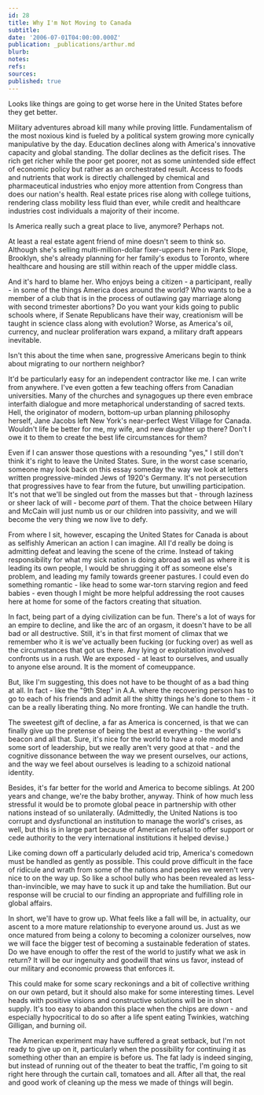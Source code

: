 ```yaml
---
id: 28
title: Why I'm Not Moving to Canada
subtitle: 
date: '2006-07-01T04:00:00.000Z'
publication: _publications/arthur.md
blurb: 
notes: 
refs: 
sources: 
published: true
---
```

Looks like things are going to get worse here in the United States before they get better.

Military adventures abroad kill many while proving little. Fundamentalism of the most noxious kind is fueled by a political system growing more cynically manipulative by the day. Education declines along with America's innovative capacity and global standing. The dollar declines as the deficit rises. The rich get richer while the poor get poorer, not as some unintended side effect of economic policy but rather as an orchestrated result. Access to foods and nutrients that work is directly challenged by chemical and pharmaceutical industries who enjoy more attention from Congress than does our nation's health. Real estate prices rise along with college tuitions, rendering class mobility less fluid than ever, while credit and healthcare industries cost individuals a majority of their income.

Is America really such a great place to live, anymore? Perhaps not.

At least a real estate agent friend of mine doesn't seem to think so. Although she's selling multi-million-dollar fixer-uppers here in Park Slope, Brooklyn, she's already planning for her family's exodus to Toronto, where healthcare and housing are still within reach of the upper middle class.

And it's hard to blame her. Who enjoys being a citizen - a participant, really - in some of the things America does around the world? Who wants to be a member of a club that is in the process of outlawing gay marriage along with second trimester abortions? Do you want your kids going to public schools where, if Senate Republicans have their way, creationism will be taught in science class along with evolution? Worse, as America's oil, currency, and nuclear proliferation wars expand, a military draft appears inevitable.

Isn't this about the time when sane, progressive Americans begin to think about migrating to our northern neighbor?

It'd be particularly easy for an independent contractor like me. I can write from anywhere. I've even gotten a few teaching offers from Canadian universities. Many of the churches and synagogues up there even embrace interfaith dialogue and more metaphorical understanding of sacred texts. Hell, the originator of modern, bottom-up urban planning philosophy herself, Jane Jacobs left New York's near-perfect West Village for Canada. Wouldn't life be better for me, my wife, and new daughter up there? Don't I owe it to them to create the best life circumstances for them?

Even if I can answer those questions with a resounding "yes," I still don't think it's right to leave the United States. Sure, in the worst case scenario, someone may look back on this essay someday the way we look at letters written progressive-minded Jews of 1920's Germany. It's not persecution that progressives have to fear from the future, but unwilling participation. It's not that we'll be singled out from the masses but that - through laziness or sheer lack of will - become *part* of them. That the choice between Hilary and McCain will just numb us or our children into passivity, and we will become the very thing we now live to defy.

From where I sit, however, escaping the United States for Canada is about as selfishly American an action I can imagine. All I'd really be doing is admitting defeat and leaving the scene of the crime. Instead of taking responsibility for what my sick nation is doing abroad as well as where it is leading its own people, I would be shrugging it off as someone else's problem, and leading my family towards greener pastures. I could even do something romantic - like head to some war-torn starving region and feed babies - even though I might be more helpful addressing the root causes here at home for some of the factors creating that situation.

In fact, being part of a dying civilization can be fun. There's a lot of ways for an empire to decline, and like the arc of an orgasm, it doesn't have to be all bad or all destructive. Still, it's in that first moment of climax that we remember who it is we've actually been fucking (or fucking over) as well as the circumstances that got us there. Any lying or exploitation involved confronts us in a rush. We are exposed - at least to ourselves, and usually to anyone else around. It is the moment of comeuppance.

But, like I'm suggesting, this does not have to be thought of as a bad thing at all. In fact - like the "9th Step" in A.A. where the recovering person has to go to each of his friends and admit all the shitty things he's done to them - it can be a really liberating thing. No more fronting. We can handle the truth.

The sweetest gift of decline, a far as America is concerned, is that we can finally give up the pretense of being the best at everything - the world's beacon and all that. Sure, it's nice for the world to have a role model and some sort of leadership, but we really aren't very good at that - and the cognitive dissonance between the way we present ourselves, our actions, and the way we feel about ourselves is leading to a schizoid national identity.

Besides, it's far better for the world and America to become siblings. At 200 years and change, we're the baby brother, anyway. Think of how much less stressful it would be to promote global peace in partnership with other nations instead of so unilaterally. (Admittedly, the United Nations is too corrupt and dysfunctional an institution to manage the world's crises, as well, but this is in large part because of American refusal to offer support or cede authority to the very international institutions it helped devise.)

Like coming down off a particularly deluded acid trip, America's comedown must be handled as gently as possible. This could prove difficult in the face of ridicule and wrath from some of the nations and peoples we weren't very nice to on the way up. So like a school bully who has been revealed as less-than-invincible, we may have to suck it up and take the humiliation. But our response will be crucial to our finding an appropriate and fulfilling role in global affairs.

In short, we'll have to grow up. What feels like a fall will be, in actuality, our ascent to a more mature relationship to everyone around us. Just as we once matured from being a colony to becoming a colonizer ourselves, now we will face the bigger test of becoming a sustainable federation of states. Do we have enough to offer the rest of the world to justify what we ask in return? It will be our ingenuity and goodwill that wins us favor, instead of our military and economic prowess that enforces it.

This could make for some scary reckonings and a bit of collective writhing on our own petard, but it should also make for some interesting times. Level heads with positive visions and constructive solutions will be in short supply. It's too easy to abandon this place when the chips are down - and especially hypocritical to do so after a life spent eating Twinkies, watching Gilligan, and burning oil.

The American experiment may have suffered a great setback, but I'm not ready to give up on it, particularly when the possibility for continuing it as something other than an empire is before us. The fat lady is indeed singing, but instead of running out of the theater to beat the traffic, I'm going to sit right here through the curtain call, tomatoes and all. After all that, the real and good work of cleaning up the mess we made of things will begin.
